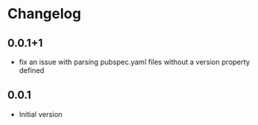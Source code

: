 # Changelog

## 0.0.1+1
- fix an issue with parsing pubspec.yaml files without a version property defined

## 0.0.1
- Initial version
